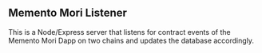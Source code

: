 ## Memento Mori Listener
This is a Node/Express server that listens for contract events of the Memento Mori Dapp on two chains and updates the database accordingly.
